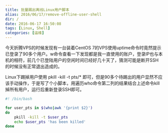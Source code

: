 ```yaml
---
title: 批量踢出离线Linux用户脚本
alias: 2016/06/17/remove-offline-user-shell
dir: /
date: 2016-06-17 16:50:08
tags: [Linux, Shell]
categories: [运维]
---
```



今天折腾VPS的时候发现有一台装着CentOS 7的VPS使用uptime命令时竟然提示已登录了90多个用户。w命令查看一下发现都是我一直使用的账户，登录IP也与本机的相符，前几个已登陆用户的空闲时间已经好几十天了，猜测可能是断开SSH的时候没有正常退出造成的。

Linux下踢掉用户使用 pkill -kill -t pts/*  即可，但是90多个待踢出的用户显然不应该手动操作，于是写了个小脚本，用遍历who命令第二列的结果结合上述命令kill掉所有用户，运行后重新登录SSH即可。

```sh
#! /bin/bash

for user_pts in $(who|awk '{print $2}')
do
    pkill -kill -t $user_pts
    echo $user_pts 'has been killed'
done
```